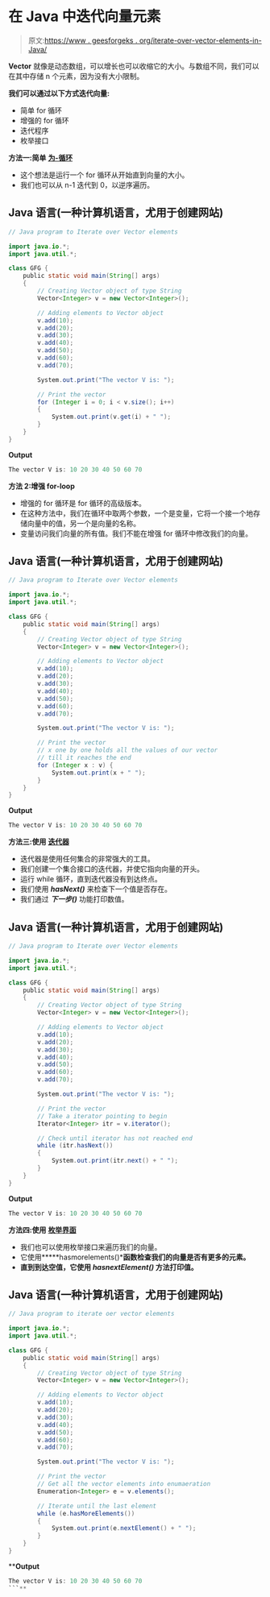 # 在 Java 中迭代向量元素

> 原文:[https://www . geesforgeks . org/iterate-over-vector-elements-in-Java/](https://www.geeksforgeeks.org/iterate-over-vector-elements-in-java/)

**Vector** 就像是动态数组，可以增长也可以收缩它的大小。与数组不同，我们可以在其中存储 n 个元素，因为没有大小限制。

**我们可以通过以下方式迭代向量:**

*   简单 for 循环
*   增强的 for 循环
*   迭代程序
*   枚举接口

**方法一:简单** [**为-循环**](https://www.geeksforgeeks.org/loops-in-java/)

*   这个想法是运行一个 for 循环从开始直到向量的大小。
*   我们也可以从 n-1 迭代到 0，以逆序遍历。

## Java 语言(一种计算机语言，尤用于创建网站)

```java
// Java program to Iterate over Vector elements

import java.io.*;
import java.util.*;

class GFG {
    public static void main(String[] args)
    {
        // Creating Vector object of type String
        Vector<Integer> v = new Vector<Integer>();

        // Adding elements to Vector object
        v.add(10);
        v.add(20);
        v.add(30);
        v.add(40);
        v.add(50);
        v.add(60);
        v.add(70);

        System.out.print("The vector V is: ");

        // Print the vector
        for (Integer i = 0; i < v.size(); i++)
        {
            System.out.print(v.get(i) + " ");
        }
    }
}
```

**Output**

```java
The vector V is: 10 20 30 40 50 60 70 
```

**方法 2:增强 for-loop**

*   增强的 for 循环是 for 循环的高级版本。
*   在这种方法中，我们在循环中取两个参数，一个是变量，它将一个接一个地存储向量中的值，另一个是向量的名称。
*   变量访问我们向量的所有值。我们不能在增强 for 循环中修改我们的向量。

## Java 语言(一种计算机语言，尤用于创建网站)

```java
// Java program to Iterate over Vector elements

import java.io.*;
import java.util.*;

class GFG {
    public static void main(String[] args)
    {
        // Creating Vector object of type String
        Vector<Integer> v = new Vector<Integer>();

        // Adding elements to Vector object
        v.add(10);
        v.add(20);
        v.add(30);
        v.add(40);
        v.add(50);
        v.add(60);
        v.add(70);

        System.out.print("The vector V is: ");

        // Print the vector
        // x one by one holds all the values of our vector
        // till it reaches the end
        for (Integer x : v) {
            System.out.print(x + " ");
        }
    }
}
```

**Output**

```java
The vector V is: 10 20 30 40 50 60 70 
```

**方法三:使用** [**迭代器**](https://www.geeksforgeeks.org/iterators-in-java/)

*   迭代器是使用任何集合的非常强大的工具。
*   我们创建一个集合接口的迭代器，并使它指向向量的开头。
*   运行 while 循环，直到迭代器没有到达终点。
*   我们使用 ***hasNext()*** 来检查下一个值是否存在。
*   我们通过 ***下一步()*** 功能打印数值。

## Java 语言(一种计算机语言，尤用于创建网站)

```java
// Java program to Iterate over Vector elements

import java.io.*;
import java.util.*;

class GFG {
    public static void main(String[] args)
    {
        // Creating Vector object of type String
        Vector<Integer> v = new Vector<Integer>();

        // Adding elements to Vector object
        v.add(10);
        v.add(20);
        v.add(30);
        v.add(40);
        v.add(50);
        v.add(60);
        v.add(70);

        System.out.print("The vector V is: ");

        // Print the vector
        // Take a iterator pointing to begin
        Iterator<Integer> itr = v.iterator();

        // Check until iterator has not reached end
        while (itr.hasNext())
        {
            System.out.print(itr.next() + " ");
        }
    }
}
```

**Output**

```java
The vector V is: 10 20 30 40 50 60 70 
```

**方法四:使用** [**枚举界面**](https://www.geeksforgeeks.org/enumeration-interface-in-java/)

*   我们也可以使用枚举接口来遍历我们的向量。
*   它使用*****hasmorelements()***函数检查我们的向量是否有更多的元素。**
*   **直到到达空值，它使用 ***hasnextElement()*** 方法打印值。**

## **Java 语言(一种计算机语言，尤用于创建网站)**

```java
// Java program to iterate oer vector elements

import java.io.*;
import java.util.*;

class GFG {
    public static void main(String[] args)
    {
        // Creating Vector object of type String
        Vector<Integer> v = new Vector<Integer>();

        // Adding elements to Vector object
        v.add(10);
        v.add(20);
        v.add(30);
        v.add(40);
        v.add(50);
        v.add(60);
        v.add(70);

        System.out.print("The vector V is: ");

        // Print the vector
        // Get all the vector elements into enumaeration
        Enumeration<Integer> e = v.elements();

        // Iterate until the last element
        while (e.hasMoreElements())
        {
            System.out.print(e.nextElement() + " ");
        }
    }
}
```

****Output**

```java
The vector V is: 10 20 30 40 50 60 70 
```**